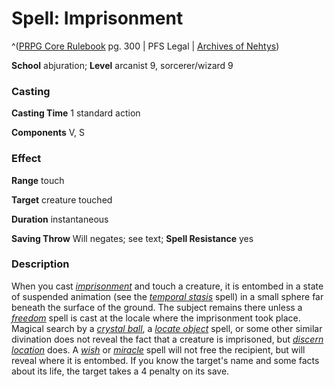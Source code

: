 # Spell: Imprisonment

^([PRPG Core Rulebook][ss-imprisonment] pg. 300 | PFS Legal | [Archives of Nehtys][sn-imprisonment])

**School** abjuration; **Level** arcanist 9, sorcerer/wizard 9

### Casting

**Casting Time** 1 standard action  

**Components** V, S

### Effect

**Range** touch  

**Target** creature touched  

**Duration** instantaneous  

**Saving Throw** Will negates; see text; **Spell Resistance** yes

### Description

When you cast _[imprisonment]_ and touch a creature, it is entombed in a state of suspended animation (see the _[temporal stasis]_ spell) in a small sphere far beneath the surface of the ground. The subject remains there unless a _[freedom]_ spell is cast at the locale where the imprisonment took place. Magical search by a _[crystal ball]_, a _[locate object]_ spell, or some other similar divination does not reveal the fact that a creature is imprisoned, but _[discern location]_ does. A _[wish]_ or _[miracle]_ spell will not free the recipient, but will reveal where it is entombed. If you know the target's name and some facts about its life, the target takes a 4 penalty on its save.

[ss-imprisonment]: http://paizo.com/pathfinderRPG/v57
[sn-imprisonment]: http://www.archivesofnethys.com/SpellDisplay.aspx?ItemName=Imprisonment
[temporal stasis]: http://www.archivesofnethys.com/SpellDisplay.aspx?ItemName=temporal%20stasis
[wish]: http://www.archivesofnethys.com/SpellDisplay.aspx?ItemName=wish
[imprisonment]: http://www.archivesofnethys.com/SpellDisplay.aspx?ItemName=imprisonment
[freedom]: http://www.archivesofnethys.com/SpellDisplay.aspx?ItemName=freedom
[miracle]: http://www.archivesofnethys.com/SpellDisplay.aspx?ItemName=miracle
[crystal ball]: http://www.archivesofnethys.com/SpellDisplay.aspx?ItemName=crystal%20ball
[locate object]: http://www.archivesofnethys.com/SpellDisplay.aspx?ItemName=locate%20object
[discern location]: http://www.archivesofnethys.com/SpellDisplay.aspx?ItemName=discern%20location
